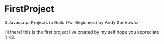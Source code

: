 # FirstProject
5 Javascript Projects to Build (For Beginners) by Andy Sterkowitz

Hi there! this is the first project i've created by my self hope you appreciate it <3. 
